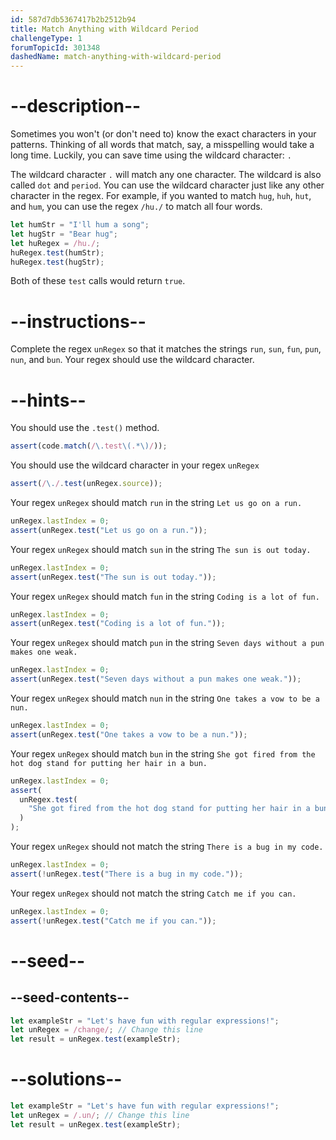```yaml
---
id: 587d7db5367417b2b2512b94
title: Match Anything with Wildcard Period
challengeType: 1
forumTopicId: 301348
dashedName: match-anything-with-wildcard-period
---
```


# --description--

Sometimes you won't (or don't need to) know the exact characters in your patterns. Thinking of all words that match, say, a misspelling would take a long time. Luckily, you can save time using the wildcard character: `.`

The wildcard character `.` will match any one character. The wildcard is also called `dot` and `period`. You can use the wildcard character just like any other character in the regex. For example, if you wanted to match `hug`, `huh`, `hut`, and `hum`, you can use the regex `/hu./` to match all four words.

```js
let humStr = "I'll hum a song";
let hugStr = "Bear hug";
let huRegex = /hu./;
huRegex.test(humStr);
huRegex.test(hugStr);
```

Both of these `test` calls would return `true`.

# --instructions--

Complete the regex `unRegex` so that it matches the strings `run`, `sun`, `fun`, `pun`, `nun`, and `bun`. Your regex should use the wildcard character.

# --hints--

You should use the `.test()` method.

```js
assert(code.match(/\.test\(.*\)/));
```

You should use the wildcard character in your regex `unRegex`

```js
assert(/\./.test(unRegex.source));
```

Your regex `unRegex` should match `run` in the string `Let us go on a run.`

```js
unRegex.lastIndex = 0;
assert(unRegex.test("Let us go on a run."));
```

Your regex `unRegex` should match `sun` in the string `The sun is out today.`

```js
unRegex.lastIndex = 0;
assert(unRegex.test("The sun is out today."));
```

Your regex `unRegex` should match `fun` in the string `Coding is a lot of fun.`

```js
unRegex.lastIndex = 0;
assert(unRegex.test("Coding is a lot of fun."));
```

Your regex `unRegex` should match `pun` in the string `Seven days without a pun makes one weak.`

```js
unRegex.lastIndex = 0;
assert(unRegex.test("Seven days without a pun makes one weak."));
```

Your regex `unRegex` should match `nun` in the string `One takes a vow to be a nun.`

```js
unRegex.lastIndex = 0;
assert(unRegex.test("One takes a vow to be a nun."));
```

Your regex `unRegex` should match `bun` in the string `She got fired from the hot dog stand for putting her hair in a bun.`

```js
unRegex.lastIndex = 0;
assert(
  unRegex.test(
    "She got fired from the hot dog stand for putting her hair in a bun."
  )
);
```

Your regex `unRegex` should not match the string `There is a bug in my code.`

```js
unRegex.lastIndex = 0;
assert(!unRegex.test("There is a bug in my code."));
```

Your regex `unRegex` should not match the string `Catch me if you can.`

```js
unRegex.lastIndex = 0;
assert(!unRegex.test("Catch me if you can."));
```

# --seed--

## --seed-contents--

```js
let exampleStr = "Let's have fun with regular expressions!";
let unRegex = /change/; // Change this line
let result = unRegex.test(exampleStr);
```

# --solutions--

```js
let exampleStr = "Let's have fun with regular expressions!";
let unRegex = /.un/; // Change this line
let result = unRegex.test(exampleStr);
```
